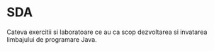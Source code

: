 # SDA

Cateva exercitii si laboratoare ce au ca scop dezvoltarea si invatarea limbajului de programare Java.

